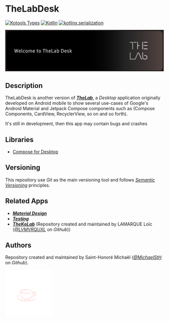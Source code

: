 # TheLabDesk

[![Kotools Types][kotools-types-badge]][kotools-types-project]
[![Kotlin][kotlin-badge]][kotlin]
[![kotlinx.serialization][kotlinx.serialization-badge]][kotlinx.serialization]

![WelcomeToTheLab](docs/images/welcome_image.png)

## Description

TheLabDesk is another version of [***TheLab***](https://github.com/MichaelStH/TheLab), a *Desktop* application
originally developed
on Android mobile to show several use-cases of Google's Android Material and Jetpack Compose components such as (Compose
Components, CardView,
RecyclerView, so on and so forth).

It's still in development, then this app may contain bugs and crashes

## Libraries
- [Compose for Desktop][jetpack-compose]

## Versioning

This repository use *Git* as the main versioning tool and follows [*Semantic Versioning*][sem-ver]
principles.

## Related Apps

* [***Material Design***](https://github.com/MichaelStH/MaterialDesignFeatures)
* [***Testing***](https://github.com/MichaelStH/Testing/tree/develop)
* [***TheKoLab***](https://github.com/LVMVRQUXL/thekolab/tree/master) (Repository created and maintained by LAMARQUE
  Loïc ([*@LVMVRQUXL*](https://github.com/LVMVRQUXL) on *Github*))

## Authors

Repository created and maintained by Saint-Honoré Michaël ([*@MichaelStH*](https://github.com/MichaelStH) on *Github*).

![HotCoffeeLoading](docs/gif/lottie_hot_coffee.gif)

[sem-ver]: https://semver.org/
[kotools-types-badge]: https://img.shields.io/static/v1?label=version&message=1.0.0&color=blue
[kotools-types-project]: https://github.com/kotools/types
[kotlin]: https://kotlinlang.org
[kotlin-badge]: https://img.shields.io/badge/kotlin-1.9.10-blue?logo=kotlin
[kotlin.ArithmeticException]: https://kotlinlang.org/api/latest/jvm/stdlib/kotlin/-arithmetic-exception
[kotlinx.serialization]: https://github.com/Kotlin/kotlinx.serialization
[kotlinx.serialization-badge]: https://img.shields.io/badge/kotlinx.serialization-1.5.1-blue
[total-functions]: https://xlinux.nist.gov/dads/HTML/totalfunc.html
[jetpack-compose]: https://www.jetbrains.com/lp/compose-multiplatform/